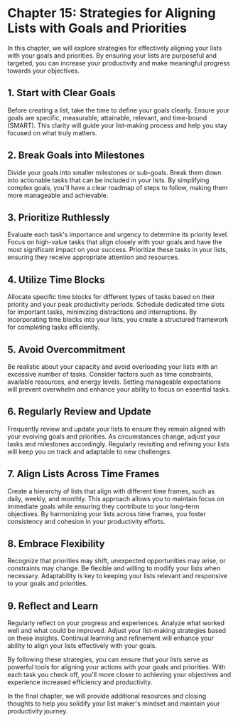 Chapter 15: Strategies for Aligning Lists with Goals and Priorities
===================================================================

In this chapter, we will explore strategies for effectively aligning your lists with your goals and priorities. By ensuring your lists are purposeful and targeted, you can increase your productivity and make meaningful progress towards your objectives.

**1. Start with Clear Goals**
-----------------------------

Before creating a list, take the time to define your goals clearly. Ensure your goals are specific, measurable, attainable, relevant, and time-bound (SMART). This clarity will guide your list-making process and help you stay focused on what truly matters.

**2. Break Goals into Milestones**
----------------------------------

Divide your goals into smaller milestones or sub-goals. Break them down into actionable tasks that can be included in your lists. By simplifying complex goals, you'll have a clear roadmap of steps to follow, making them more manageable and achievable.

**3. Prioritize Ruthlessly**
----------------------------

Evaluate each task's importance and urgency to determine its priority level. Focus on high-value tasks that align closely with your goals and have the most significant impact on your success. Prioritize these tasks in your lists, ensuring they receive appropriate attention and resources.

**4. Utilize Time Blocks**
--------------------------

Allocate specific time blocks for different types of tasks based on their priority and your peak productivity periods. Schedule dedicated time slots for important tasks, minimizing distractions and interruptions. By incorporating time blocks into your lists, you create a structured framework for completing tasks efficiently.

**5. Avoid Overcommitment**
---------------------------

Be realistic about your capacity and avoid overloading your lists with an excessive number of tasks. Consider factors such as time constraints, available resources, and energy levels. Setting manageable expectations will prevent overwhelm and enhance your ability to focus on essential tasks.

**6. Regularly Review and Update**
----------------------------------

Frequently review and update your lists to ensure they remain aligned with your evolving goals and priorities. As circumstances change, adjust your tasks and milestones accordingly. Regularly revisiting and refining your lists will keep you on track and adaptable to new challenges.

**7. Align Lists Across Time Frames**
-------------------------------------

Create a hierarchy of lists that align with different time frames, such as daily, weekly, and monthly. This approach allows you to maintain focus on immediate goals while ensuring they contribute to your long-term objectives. By harmonizing your lists across time frames, you foster consistency and cohesion in your productivity efforts.

**8. Embrace Flexibility**
--------------------------

Recognize that priorities may shift, unexpected opportunities may arise, or constraints may change. Be flexible and willing to modify your lists when necessary. Adaptability is key to keeping your lists relevant and responsive to your goals and priorities.

**9. Reflect and Learn**
------------------------

Regularly reflect on your progress and experiences. Analyze what worked well and what could be improved. Adjust your list-making strategies based on these insights. Continual learning and refinement will enhance your ability to align your lists effectively with your goals.

By following these strategies, you can ensure that your lists serve as powerful tools for aligning your actions with your goals and priorities. With each task you check off, you'll move closer to achieving your objectives and experience increased efficiency and productivity.

In the final chapter, we will provide additional resources and closing thoughts to help you solidify your list maker's mindset and maintain your productivity journey.
